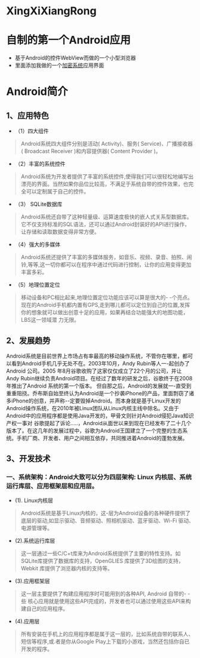 # XingXiXiangRong
# 自制的第一个Android应用
* 基于Android的控件WebView而做的一个小型浏览器
* 里面添加我做的一个[加密系统](https://github.com/ZhangHeng0805/PassWordSystem)应用界面
# Android简介
 ## 1、应用特色
+ （1）四大组件
> Android系统四大组件分别是活动( Activity)、服务( Service)、广播接收器( Broadcast Receiver )和内容提供器( Content Provider )。
+ （2）丰富的系统控件
> Android系统为开发者提供了丰富的系统控件,使得我们可以很轻松地编写出漂亮的界面。当然如果你品位比较高，不满足于系统自带的控件效果，也完全可以定制属于自己的控件。
+ （3） SQLite数据库
> Android系统还自带了这种轻量级、运算速度极快的嵌人式关系型数据库。它不仅支持标准的SQL语法，还可以通过Android封装好的API进行操作，让存储和读取数据变得非常方便。
+ （4）强大的多媒体
> Android系统还提供了丰富的多媒体服务，如音乐、视频、录音、拍照、闹铃,等等,这一切你都可以在程序中通过代码进行控制，让你的应用变得更加丰富多彩。
+ （5）地理位置定位
> 移动设备和PC相比起来,地理位置定位功能应该可以算是很大的- -个亮点。现在的Android手机都内置有GPS,走到哪儿都可以定位到自己的位置,发挥你的想象就可以做出创意十足的应用，如果再结合功能强大的地图功能，LBS这一领域潜 力无限。
## 2、发展趋势
Android系统是目前世界上市场占有率最高的移动操作系统，不管你在哪里，都可以看到Android手机几乎无处不在。2003年10月，Andy Rubin等人一-起创办了Android 公司。2005 年8月谷歌收购了这家仅仅成立了22个月的公司，并让Andy Rubin继续负责Android项目。在经过了数年的研发之后，谷歌终于在2008年推出了Android 系统的第一个版本。 但自那之后，Android的发展就一-直受到重重阻挠。乔布斯自始至终认为Android是一个抄袭iPhone的产品，里面剽窃了诸多iPhone的创意，并声称--定要毁掉Android。而本身就是基于Linux开发的Android操作系统，在2010年被Linux团队从Linux内核主线中除名。又由于Android中的应用程序都是使用Java开发的，甲骨文则针对Android侵犯Java知识产权一事对 谷歌提起了诉论.....，Android从面世以来到现在已经发布了二十几个版本了。在这几年的发展过程中，谷歌为Android王国建立了一个完整的生态系统。手机厂商、开发者、用户之间相互依存，共同推进着Android的蓬勃发展。
## 3、开发技术
### 一、系统架构：Android大致可以分为四层架构: Linux 内核层、系统运行库层、应用框架层和应用层。
+ (1). Linux内核层
> Android系统是基于Linux内核的，这-层为Android设备的各种硬件提供了底层的驱动,如显示驱动、音频驱动、照相机驱动、蓝牙驱动、Wi-Fi 驱动、电源管理等。
+ (2).系统运行库层
> 这一层通过一些C/C+t库来为Android系统提供了主要的特性支持。如SQLite库提供了数据库的支持，OpenGLIES 库提供了3D绘图的支持，Webkit 库提供了浏览器内核的支持等。
+ (3).应用框架层
> 这一层主要提供了构建应用程序时可能用到的各种API, Android 自带的- -些 核心应用就是使用这些API完成的，开发者也可以通过使用这些API来构建自己的应用程序。
+ (4).应用层
> 所有安装在手机上的应用程序都是属于这一层的，比如系统自带的联系人、短信等程序,或.者是你从Google Play上下载的小游戏，当然还包括你自已开发的程序。
